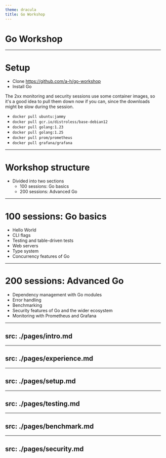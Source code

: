 ```yaml
---
theme: dracula
title: Go Workshop
---
```


# Go Workshop

---

# Setup

- Clone https://github.com/a-h/go-workshop
- Install Go

The 2xx monitoring and security sessions use some container images, so it's a good idea to pull them down now if you can, since the downloads might be slow during the session.

- `docker pull ubuntu:jammy`
- `docker pull gcr.io/distroless/base-debian12`
- `docker pull golang:1.23`
- `docker pull golang:1.25`
- `docker pull prom/prometheus`
- `docker pull grafana/grafana`

---

# Workshop structure

- Divided into two sections
  - 100 sessions: Go basics
  - 200 sessions: Advanced Go

---

# 100 sessions: Go basics

- Hello World
- CLI flags
- Testing and table-driven tests
- Web servers
- Type system
- Concurrency features of Go

---

# 200 sessions: Advanced Go

- Dependency management with Go modules
- Error handling
- Benchmarking
- Security features of Go and the wider ecosystem
- Monitoring with Prometheus and Grafana

---
src: ./pages/intro.md
---

---
src: ./pages/experience.md
---

---
src: ./pages/setup.md
---

---
src: ./pages/testing.md
---

---
src: ./pages/benchmark.md
---

---
src: ./pages/security.md
---
